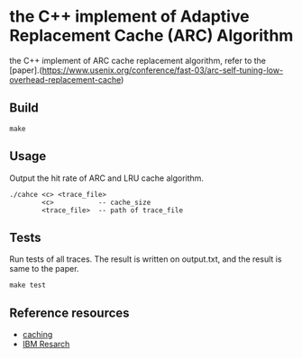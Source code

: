 # the C++ implement of Adaptive Replacement Cache (ARC) Algorithm

the C++ implement of ARC cache replacement algorithm, refer to the [paper].(https://www.usenix.org/conference/fast-03/arc-self-tuning-low-overhead-replacement-cache)

## Build
``make``

## Usage
Output the hit rate of ARC and LRU cache algorithm.
```
./cahce <c> <trace_file>
        <c>           -- cache_size
        <trace_file>  -- path of trace_file
```

## Tests
Run tests of all traces. The result is written on output.txt, and the result is same to the paper.

``make test``

## Reference resources
* [caching](https://github.com/djblue/caching)
* [IBM Resarch](https://researcher.watson.ibm.com/researcher/view_person_subpage.php?id=4700)
